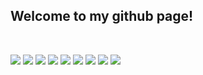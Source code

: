 ## Welcome to my github page!
</br>

![](https://img.shields.io/badge/Code-Python-green)
![](https://img.shields.io/badge/Code-SQL-green)
![](https://img.shields.io/badge/Tools-PyTorch-orange)
![](https://img.shields.io/badge/Tools-FastAI-orange)
![](https://img.shields.io/badge/Tools-Sklearn-orange)
![](https://img.shields.io/badge/Tools-NumPy-orange)
![](https://img.shields.io/badge/Tools-Pandas-orange)
![](https://img.shields.io/badge/Tools-Matplotlib-orange)
![](https://img.shields.io/badge/Tools-Docker-blue)

</br>
